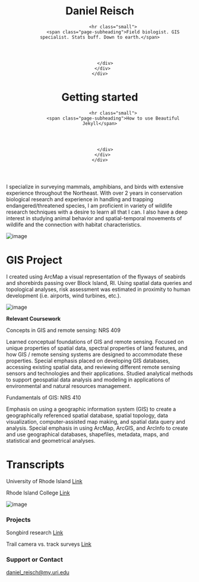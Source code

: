 

<header class="header-section has-img">

<div class="big-img intro-header" style="background-image: url(&quot;https://beautifuljekyll.com/assets/img/start.jpg&quot;);">
  <div class="container-md">
    <div class="row">
      <div class="col-xl-8 offset-xl-2 col-lg-10 offset-lg-1">
        <div class="page-heading">
          <h1>Daniel Reisch</h1>
          
            
              <hr class="small">
              <span class="page-subheading">Field biologist. GIS specialist. Stats buff. Down to earth.</span>
            
          

          
        </div>
      </div>
    </div>
  </div>
  <span class="img-desc" style="display: none;"></span>
</div>

<div class="intro-header no-img">
  <div class="container-md">
    <div class="row">
      <div class="col-xl-8 offset-xl-2 col-lg-10 offset-lg-1">
        <div class="page-heading">
          <h1>Getting started</h1>
          
            
              <hr class="small">
              <span class="page-subheading">How to use Beautiful Jekyll</span>
            
          

          
        </div>
      </div>
    </div>
  </div>
</div>
</header>



I specialize in surveying mammals, amphibians, and birds with extensive experience throughout the Northeast. With over 2 years in conservation biological research and experience in handling and trapping endangered/threatened species, I am proficient in variety of wildlife research techniques with a desire to learn all that I can. I also have a deep interest in studying animal behavior and spatial-temporal movements of wildlife and the connection with habitat characteristics.

![image](https://user-images.githubusercontent.com/111160288/184464569-85b65a40-72d3-4804-aa61-194cbc1d9462.png)

# GIS Project

I created using ArcMap a visual representation of the flyways of seabirds and shorebirds passing over Block Island, RI. Using spatial data queries and topological analyses, risk assessment was estimated in proximity to human development (i.e. airports, wind turbines, etc.).

![image](https://user-images.githubusercontent.com/111160288/184465574-a16e0e47-b18a-4fc1-8cf0-82254e20f186.png)


**Relevant Coursework**

Concepts in GIS and remote sensing: NRS 409

Learned conceptual foundations of GIS and remote sensing. Focused on unique properties of spatial data, spectral properties of land features, and how GIS / remote sensing systems are designed to accommodate these properties. Special emphasis placed on developing GIS databases, accessing existing spatial data, and reviewing different remote sensing sensors and technologies and their applications. Studied analytical methods to support geospatial data analysis and modeling in applications of environmental and natural resources management.

Fundamentals of GIS: NRS 410

Emphasis on using a geographic information system (GIS) to create a geographically referenced spatial database, spatial topology, data visualization, computer-assisted map making, and spatial data query and analysis. Special emphasis in using ArcMap, ArcGIS, and ArcInfo to create and use geographical databases, shapefiles, metadata, maps, and statistical and geometrical analyses.



# Transcripts
University of Rhode Island
[Link](https://github.com/Daniel-Reisch/Daniel-Reisch.github.io/files/9330399/URI_transcriptnew.pdf)

Rhode Island College
[Link](https://github.com/Daniel-Reisch/Daniel-Reisch.github.io/files/9330398/RIC.Transcript.new.pdf)

![image](https://user-images.githubusercontent.com/111160288/184464640-16845245-3f6c-4d10-9cdb-98570a2179d0.png)

### Projects

Songbird research
[Link](https://github.com/Daniel-Reisch/Daniel-Reisch.github.io/files/9330525/Reisch_Songbird_Paper.pdf)

Trail camera vs. track surveys
[Link](https://github.com/Daniel-Reisch/Daniel-Reisch.github.io/files/9330565/DReisch.Final.Draft.Track.and.Camera.methods.pdf)

### Support or Contact

daniel_reisch@my.uri.edu
